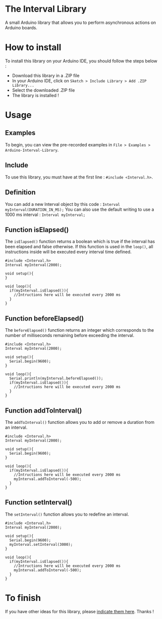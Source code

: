 # The Interval Library
A small Arduino library that allows you to perform asynchronous actions on Arduino boards.
# How to install
To install this library on your Arduino IDE, you should follow the steps below :
* Download this library in a .ZIP file
* In your Arduino IDE, click on `Sketch > Include Library > Add .ZIP Library...`
* Select the downloaded .ZIP file
* The library is installed !

# Usage
## Examples
To begin, you can view the pre-recorded examples in `File > Examples > Arduino-Interval-Library`.
## Include
To use this library, you must have at the first line : ```#include <Interval.h>```.
## Definition
You can add a new Interval object by this code : ```Interval myInterval(DURATION_IN_MS);```
You can also use the default writing to use a 1000 ms interval : ```Interval myInterval;```
## Function isElapsed()
The `isElapsed()` function returns a boolean which is true if the interval has been elapsed and false otherwise. 
If this function is used in the `loop()`, all instructions inside will be executed every interval time defined.
```
#include <Interval.h>
Interval myInterval(2000);

void setup(){
}

void loop(){
  if(myInterval.isElapsed()){
    //Intructions here will be executed every 2000 ms
  }
}
```
## Function beforeElapsed()
The `beforeElapsed()` function returns an integer which corresponds to the number of milliseconds remaining before exceeding the interval.
```
#include <Interval.h>
Interval myInterval(2000);

void setup(){
  Serial.begin(9600);
}

void loop(){
  Serial.println(myInterval.beforeElapsed());
  if(myInterval.isElapsed()){
    //Intructions here will be executed every 2000 ms
  }
}
```
## Function addToInterval()
The `addToInterval()` function allows you to add or remove a duration from an interval.
```
#include <Interval.h>
Interval myInterval(2000);

void setup(){
  Serial.begin(9600);
}

void loop(){
  if(myInterval.isElapsed()){
    //Intructions here will be executed every 2000 ms
    myInterval.addToInterval(-500);
  }
}
```
## Function setInterval()
The `setInterval()` function allows you to redefine an interval.
```
#include <Interval.h>
Interval myInterval(2000);

void setup(){
  Serial.begin(9600);
  myInterval.setInterval(3000);
}

void loop(){
  if(myInterval.isElapsed()){
    //Intructions here will be executed every 2000 ms
    myInterval.addToInterval(-500);
  }
}
```
# To finish
If you have other ideas for this library, please [indicate them here](https://github.com/valentinboulanger/Arduino-Interval-Library/issues). Thanks !

